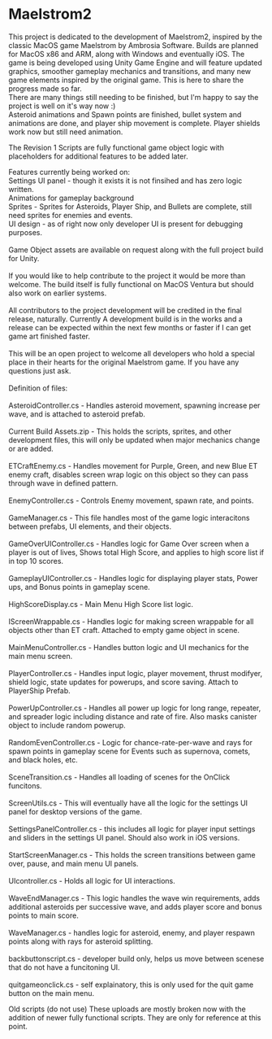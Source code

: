 # Maelstrom2

This project is dedicated to the development of Maelstrom2, inspired by the classic MacOS game Maelstrom by Ambrosia Software. 
Builds are planned for MacOS x86 and ARM, along with Windows and eventually iOS. The game is being developed using Unity Game Engine and will feature updated graphics, smoother gameplay mechanics and transitions, and many new game elements inspired by the original game. This is here to share the progress made so far.
<BR>
There are many things still needing to be finished, but I'm happy to say the project is well on it's way now :)
<br>
Asteroid animations and Spawn points are finished, bullet system and animations are done, and player ship movement is complete. Player shields work now but still need animation.

The Revision 1 Scripts are fully functional game object logic with placeholders for additional features to be added later.

Features currently being worked on:
<br>
Settings UI panel - though it exists it is not finsihed and has zero logic written.
<br>
Animations for gameplay background
<br>
Sprites - Sprites for Asteroids, Player Ship, and Bullets are complete, still need sprites for enemies and events.
<br>
UI design - as of right now only developer UI is present for debugging purposes.
<br><br>
Game Object assets are available on request along with the full project build for Unity.
<br><br>
If you would like to help contribute to the project it would be more than welcome. The build itself is fully functional on MacOS Ventura but should also work on earlier systems.
<br><br>
All contributors to the project development will be credited in the final release, naturally. Currently A development build is in the works and a release can be expected within
the next few months or faster if I can get game art finished faster.
<br><br>
This will be an open project to welcome all developers who hold a special place in their hearts for the original Maelstrom game. If you have any questions just ask.
<br><br>
Definition of files:
<br><br>
AsteroidController.cs - Handles asteroid movement, spawning increase per wave, and is attached to asteroid prefab.
<BR><br>
Current Build Assets.zip - This holds the scripts, sprites, and other development files, this will only be updated when major mechanics change or are added.
<BR><br>
ETCraftEnemy.cs - Handles movement for Purple, Green, and new Blue ET enemy craft, disables screen wrap logic on this object so they can pass through wave in defined pattern.
<BR><br>
EnemyController.cs - Controls Enemy movement, spawn rate, and points.
<BR><br>
GameManager.cs - This file handles most of the game logic interacitons between prefabs, UI elements, and their objects.
<BR><br>
GameOverUIController.cs - Handles logic for Game Over screen when a player is out of lives, Shows total High Score, and applies to high score list if in top 10 scores.
<BR><br>
GameplayUIController.cs - Handles logic for displaying player stats, Power ups, and Bonus points in gameplay scene.
<BR><br>
HighScoreDisplay.cs - Main Menu High Score list logic.
<BR><br>
IScreenWrappable.cs - Handles logic for making screen wrappable for all objects other than ET craft. Attached to empty game object in scene.
<BR><br>
MainMenuController.cs - Handles button logic and UI mechanics for the main menu screen.
<BR><br>
PlayerController.cs - Handles input logic, player movement, thrust modifyer, shield logic, state updates for powerups, and score saving. Attach to PlayerShip Prefab.
<BR><br>
PowerUpController.cs - Handles all power up logic for long range, repeater, and spreader logic including distance and rate of fire. Also masks canister object to include random powerup.
<BR><br>
RandomEvenController.cs - Logic for chance-rate-per-wave and rays for spawn points in gameplay scene for Events such as supernova, comets, and black holes, etc.
<BR><br>
SceneTransition.cs - Handles all loading of scenes for the OnClick funcitons.
<BR><br>
ScreenUtils.cs - This will eventually have all the logic for the settings UI panel for desktop versions of the game.
<BR><br>
SettingsPanelController.cs - this includes all logic for player input settings and sliders in the settings UI panel. Should also work in iOS versions.
<BR><br>
StartScreenManager.cs - This holds the screen transitions between game over, pause, and main menu UI panels.
<BR><br>
UIcontroller.cs - Holds all logic for UI interactions.
<BR><br>
WaveEndManager.cs - This logic handles the wave win requirements, adds additional asteroids per successive wave, and adds player score and bonus points to main score.
<BR><br>
WaveManager.cs - handles logic for asteroid, enemy, and player respawn points along with rays for asteroid splitting.
<BR><br>
backbuttonscript.cs - developer build only, helps us move between scenese that do not have a funcitoning UI.
<BR><br>
quitgameonclick.cs - self explainatory, this is only used for the quit game button on the main menu.
<br>

Old scripts (do not use)
These uploads are mostly broken now with the addition of newer fully functional scripts. They are only for reference at this point.
